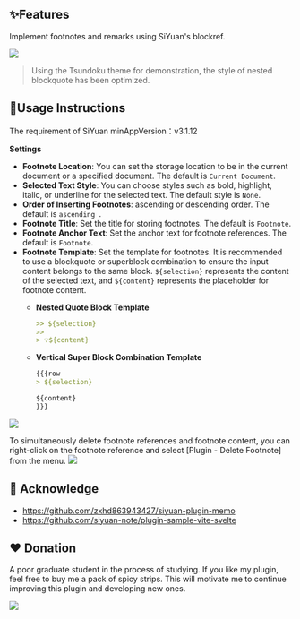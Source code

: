 
## ✨Features

Implement footnotes and remarks using SiYuan's blockref.

![](https://fastly.jsdelivr.net/gh/Achuan-2/PicBed/assets/思源笔记脚注插件2-2024-11-18.gif)

> Using the Tsundoku theme for demonstration, the style of nested blockquote has been optimized.

## 📝Usage Instructions

The requirement of SiYuan minAppVersion：v3.1.12

**Settings**

- **Footnote  Location**: You can set the storage location to be in the current document or a specified document. The default is `Current Document`.
- **Selected Text Style**: You can choose styles such as bold, highlight, italic, or underline for the selected text. The default style is `None`.
- **Order of Inserting Footnotes**: ascending  or descending order. The default is `ascending `.
- **Footnote Title**: Set the title for storing footnotes. The default is `Footnote`.
- **Footnote Anchor Text**: Set the anchor text for footnote references. The default is `Footnote`.
- **Footnote Template**: Set the template for footnotes. It is recommended to use a blockquote or superblock combination to ensure the input content belongs to the same block.  `${selection}` represents the content of the selected text, and `${content}` represents the placeholder for footnote content.
  - **Nested Quote Block Template**

    ```markdown
    >> ${selection}
    >> 
    > 💡${content}
    ```

  - **Vertical Super Block Combination Template**

    ```markdown
    {{{row
    > ${selection}
    
    ${content}
    }}}
    ```

![](https://fastly.jsdelivr.net/gh/Achuan-2/PicBed/assets/PixPin_2024-11-18_16-23-41-2024-11-18.png)

To simultaneously delete footnote references and footnote content, you can right-click on the footnote reference and select [Plugin - Delete Footnote] from the menu.
![](https://fastly.jsdelivr.net/gh/Achuan-2/PicBed/assets/PixPin_2024-11-18_16-24-25-2024-11-18.png)


## 🙏 Acknowledge

- https://github.com/zxhd863943427/siyuan-plugin-memo
- https://github.com/siyuan-note/plugin-sample-vite-svelte



## ❤️ Donation
A poor graduate student in the process of studying. If you like my plugin, feel free to buy me a pack of spicy strips. This will motivate me to continue improving this plugin and developing new ones.

![](https://fastly.jsdelivr.net/gh/Achuan-2/PicBed/assets/20241118182532-2024-11-18.png)